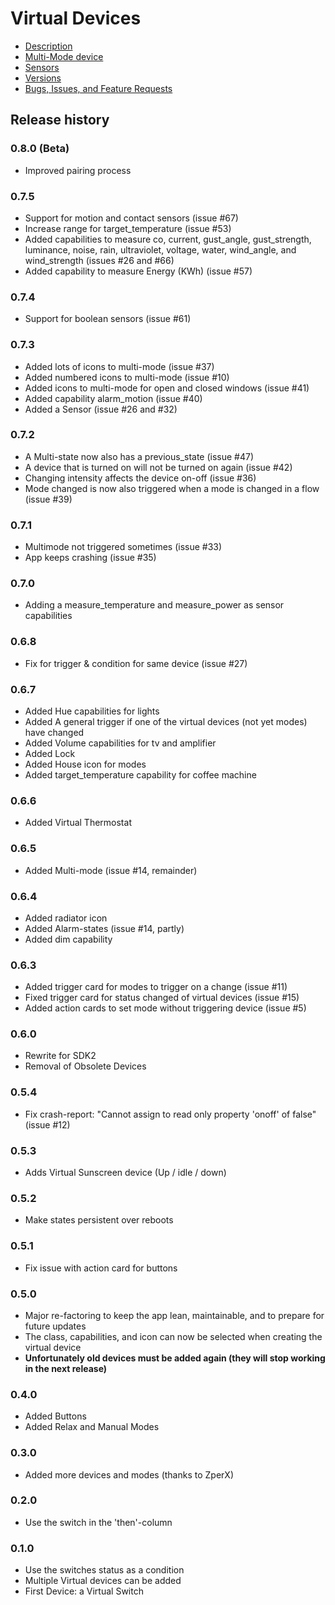 # Virtual Devices

* [Description](index)
* [Multi-Mode device](multimode)
* [Sensors](sensor)
* [Versions](version)
* [Bugs, Issues, and Feature Requests](https://github.com/ArjanKranenburg/virtual-devices/issues)

## Release history

### 0.8.0 (Beta)
* Improved pairing process

### 0.7.5
* Support for motion and contact sensors (issue #67)
* Increase range for target_temperature (issue #53)
* Added capabilities to measure co, current, gust_angle, gust_strength,
  luminance, noise, rain, ultraviolet, voltage, water, wind_angle, and
  wind_strength (issues #26 and #66) 
* Added capability to measure Energy (KWh) (issue #57)

### 0.7.4
* Support for boolean sensors (issue #61)

### 0.7.3
* Added lots of icons to multi-mode (issue #37)
* Added numbered icons to multi-mode (issue #10)
* Added icons to multi-mode for open and closed windows (issue #41)
* Added capability alarm_motion (issue #40)
* Added a Sensor (issue #26 and #32)

### 0.7.2
* A Multi-state now also has a previous_state (issue #47)
* A device that is turned on will not be turned on again (issue #42)
* Changing intensity affects the device on-off (issue #36)
* Mode changed is now also triggered when a mode is changed in a flow (issue #39)

### 0.7.1
* Multimode not triggered sometimes (issue #33)
* App keeps crashing (issue #35)

### 0.7.0
* Adding a measure_temperature and measure_power as sensor capabilities

### 0.6.8
* Fix for trigger & condition for same device (issue #27)

### 0.6.7
* Added Hue capabilities for lights
* Added A general trigger if one of the virtual devices (not yet modes) have changed
* Added Volume capabilities for tv and amplifier
* Added Lock
* Added House icon for modes
* Added target_temperature capability for coffee machine

### 0.6.6
* Added Virtual Thermostat

### 0.6.5
* Added Multi-mode (issue #14, remainder)

### 0.6.4
* Added radiator icon
* Added Alarm-states (issue #14, partly)
* Added dim capability

### 0.6.3
* Added trigger card for modes to trigger on a change (issue #11)
* Fixed trigger card for status changed of virtual devices (issue #15)
* Added action cards to set mode without triggering device (issue #5)

### 0.6.0
* Rewrite for SDK2
* Removal of Obsolete Devices

### 0.5.4
* Fix crash-report: "Cannot assign to read only property 'onoff' of false" (issue #12)

### 0.5.3
* Adds Virtual Sunscreen device (Up / idle / down)

### 0.5.2
* Make states persistent over reboots

### 0.5.1
* Fix issue with action card for buttons

### 0.5.0
* Major re-factoring to keep the app lean, maintainable, and to prepare for future updates
* The class, capabilities, and icon can now be selected when creating the virtual device
* <b>Unfortunately old devices must be added again (they will stop working in the next release)</b>

### 0.4.0
* Added Buttons
* Added Relax and Manual Modes

### 0.3.0
* Added more devices and modes (thanks to ZperX)

### 0.2.0
* Use the switch in the 'then'-column

### 0.1.0
* Use the switches status as a condition
* Multiple Virtual devices can be added
* First Device: a Virtual Switch
